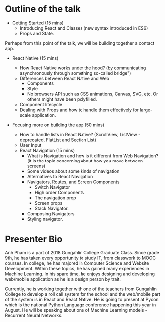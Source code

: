 Outline of the talk
====================

* Getting Started (15 mins)
    * Introducing React and Classes (new syntax introduced in ES6)
    * Props and State.

Perhaps from this point of the talk, we will be building together a contact app.
* React Native (15 mins)
    * How React Native works under the hood? (by communicating asynchronously through something so-called bridge")
    * Differences between React Native and Web
        * Components
        * Style
        * No browsers API such as CSS animations, Canvas, SVG, etc. Or others might have been polyfilled.
    * Component lifecycle
    * Dealing with Props and how to handle them effectively for large-scale application.

* Focusing more on building the app (50 mins)
    * How to handle lists in React Native? (ScrollView, ListView - deprecated, FlatList and Section List)
    * User Input
    * React Navigation (15 mins)
        * What is Navigation and how is it different from Web Navigation? (it is the topic concerning about how you move between screens)
        * Some videos about some kinds of navigation
        * Alternatives to React Navigation
        * Navigators, Routes, and Screen Components
            * Switch Navigator
            * High order Components
            * The navigation prop
            * Screen props
            * Stack Navigator.
        * Composing Navigators
        * Styling navigator.

Presenter Bio
=============

Anh Pham is a part of 2018 Gungahlin College Graduate Class. Since grade 9th, he has taken every opportunity to study IT, 
from classwork to MOOC courses. In college, he has majored in Computer Science and Website Development. Within these topics, 
he has gained many experiences in Machine Learning. In his spare time, he enjoys designing and developing web/mobile application 
as he is a design person by trait.

Currently, he is working together with one of the teachers from Gungahlin College to develop a roll call system for the school and
the web/mobile part of the system is in React and React Native. He is going to present at Pycon which is the national Python Language 
conference happening this year in August. He will be speaking about one of Machine Learning models - Recurrent Neural Networks.

